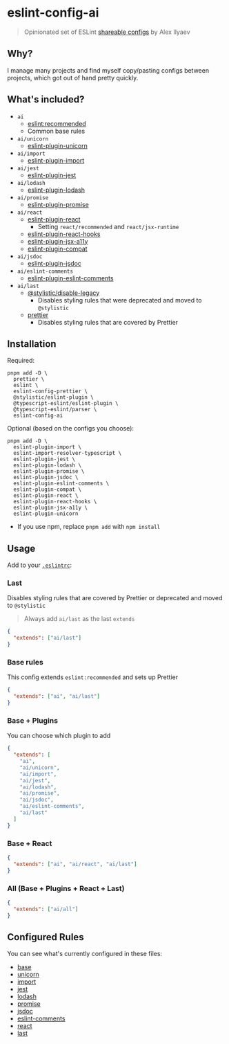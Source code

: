 # eslint-config-ai

> Opinionated set of ESLint [shareable configs](http://eslint.org/docs/developer-guide/shareable-configs.html) by Alex Ilyaev

## Why?

I manage many projects and find myself copy/pasting configs between projects,
which got out of hand pretty quickly.

## What's included?

- `ai`
  - [eslint:recommended](https://github.com/eslint/eslint/blob/main/packages/js/src/configs/eslint-recommended.js)
  - Common base rules
- `ai/unicorn`
  - [eslint-plugin-unicorn](https://github.com/sindresorhus/eslint-plugin-unicorn)
- `ai/import`
  - [eslint-plugin-import](https://github.com/benmosher/eslint-plugin-import)
- `ai/jest`
  - [eslint-plugin-jest](https://github.com/jest-community/eslint-plugin-jest)
- `ai/lodash`
  - [eslint-plugin-lodash](https://github.com/wix/eslint-plugin-lodash)
- `ai/promise`
  - [eslint-plugin-promise](https://github.com/xjamundx/eslint-plugin-promise)
- `ai/react`
  - [eslint-plugin-react](https://github.com/yannickcr/eslint-plugin-react)
    - Setting `react/recommended` and `react/jsx-runtime`
  - [eslint-plugin-react-hooks](https://github.com/facebook/react/tree/master/packages/eslint-plugin-react-hooks)
  - [eslint-plugin-jsx-a11y](https://github.com/jsx-eslint/eslint-plugin-jsx-a11y)
  - [eslint-plugin-compat](https://github.com/amilajack/eslint-plugin-compat)
- `ai/jsdoc`
  - [eslint-plugin-jsdoc](https://github.com/gajus/eslint-plugin-jsdoc)
- `ai/eslint-comments`
  - [eslint-plugin-eslint-comments](https://github.com/mysticatea/eslint-plugin-eslint-comments)
- `ai/last`
  - [@stylistic/disable-legacy](https://eslint.style/guide/migration#disable-legacy-rules)
    - Disables styling rules that were deprecated and moved to `@stylistic`
  - [prettier](https://github.com/prettier/eslint-config-prettier/tree/main)
    - Disables styling rules that are covered by Prettier

## Installation

Required:

```shell
pnpm add -D \
  prettier \
  eslint \
  eslint-config-prettier \
  @stylistic/eslint-plugin \
  @typescript-eslint/eslint-plugin \
  @typescript-eslint/parser \
  eslint-config-ai
```

Optional (based on the configs you choose):

```shell
pnpm add -D \
  eslint-plugin-import \
  eslint-import-resolver-typescript \
  eslint-plugin-jest \
  eslint-plugin-lodash \
  eslint-plugin-promise \
  eslint-plugin-jsdoc \
  eslint-plugin-eslint-comments \
  eslint-plugin-compat \
  eslint-plugin-react \
  eslint-plugin-react-hooks \
  eslint-plugin-jsx-a11y \
  eslint-plugin-unicorn
```

- If you use npm, replace `pnpm add` with `npm install`

## Usage

Add to your [`.eslintrc`](http://eslint.org/docs/user-guide/configuring):

### Last

Disables styling rules that are covered by Prettier or deprecated and moved to
`@stylistic`

> Always add `ai/last` as the last `extends`

```json
{
  "extends": ["ai/last"]
}
```

### Base rules

This config extends `eslint:recommended` and sets up Prettier

```json
{
  "extends": ["ai", "ai/last"]
}
```

### Base + Plugins

You can choose which plugin to add

```json
{
  "extends": [
    "ai",
    "ai/unicorn",
    "ai/import",
    "ai/jest",
    "ai/lodash",
    "ai/promise",
    "ai/jsdoc",
    "ai/eslint-comments",
    "ai/last"
  ]
}
```

### Base + React

```json
{
  "extends": ["ai", "ai/react", "ai/last"]
}
```

### All (Base + Plugins + React + Last)

```json
{
  "extends": ["ai/all"]
}
```

## Configured Rules

You can see what's currently configured in these files:

- [base](./base.js)
- [unicorn](./unicorn.js)
- [import](./import.js)
- [jest](./jest.js)
- [lodash](./lodash.js)
- [promise](./promise.js)
- [jsdoc](./jsdoc.js)
- [eslint-comments](./eslint-comments.js)
- [react](./react.js)
- [last](./last.js)
